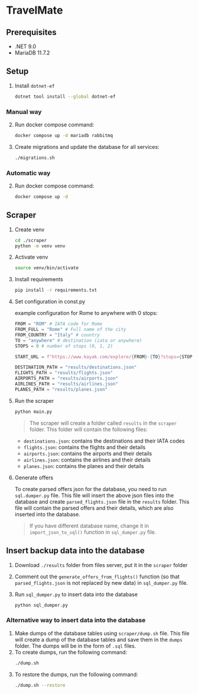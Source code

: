 # TravelMate

## Prerequisites

- .NET 9.0
- MariaDB 11.7.2

## Setup

1. Install `dotnet-ef`

   ```bash
   dotnet tool install --global dotnet-ef
   ```

### Manual way

2. Run docker compose command:

   ```bash
   docker compose up -d mariadb rabbitmq
   ```

3. Create migrations and update the database for all services:

   ```bash
   ./migrations.sh
   ```

### Automatic way

2. Run docker compose command:

   ```bash
   docker compose up -d
   ```

## Scraper

1. Create venv

   ```bash
   cd ./scraper
   python -m venv venv
   ```

2. Activate venv

   ```bash
   source venv/bin/activate
   ```

3. Install requirements

   ```bash
   pip install -r requirements.txt
   ```

4. Set configuration in const.py

   example configuration for Rome to anywhere with 0 stops:

   ```python
   FROM = "ROM" # IATA code for Rome
   FROM_FULL = "Rome" # Full name of the city
   FROM_COUNTRY = "Italy" # country
   TO = "anywhere" # destination (iata or anywhere)
   STOPS = 0 # number of stops (0, 1, 2)

   START_URL = f"https://www.kayak.com/explore/{FROM}-{TO}?stops={STOPS}"

   DESTINATION_PATH = "results/destinations.json"
   FLIGHTS_PATH = "results/flights.json"
   AIRPORTS_PATH = "results/airports.json"
   AIRLINES_PATH = "results/airlines.json"
   PLANES_PATH = "results/planes.json"
   ```

5. Run the scraper

   ```bash
   python main.py
   ```

   > The scraper will create a folder called `results` in the `scraper` folder. This folder will contain the following
   > files:

   - `destinations.json`: contains the destinations and their IATA codes
   - `flights.json`: contains the flights and their details
   - `airports.json`: contains the airports and their details
   - `airlines.json`: contains the airlines and their details
   - `planes.json`: contains the planes and their details

6. Generate offers

   To create parsed offers json for the database, you need to run `sql.dumper.py` file. This file will insert the above
   json files into the database and create `parsed_flights.json` file in the `results` folder. This file will contain the
   parsed offers and their details, which are also inserted into the database.

   > If you have different database name, change it in `import_json_to_sql()` function in `sql_dumper.py` file.

## Insert backup data into the database

1. Download `./results` folder from files server, put it in the `scraper` folder
2. Comment out the `generate_offers_from_flights()` function (so that `parsed_flights.json` is not replaced by new data)
   in `sql_dumper.py` file.

3. Run `sql_dumper.py` to insert data into the database
   ```bash
   python sql_dumper.py
   ```

### Alternative way to insert data into the database

1. Make dumps of the database tables using `scraper/dump.sh` file. This file will create a dump of the database tables
   and save them in the `dumps` folder. The dumps will be in the form of `.sql` files.
2. To create dumps, run the following command:
   ```bash
   ./dump.sh
   ```
3. To restore the dumps, run the following command:
   ```bash
   ./dump.sh --restore
   ```
